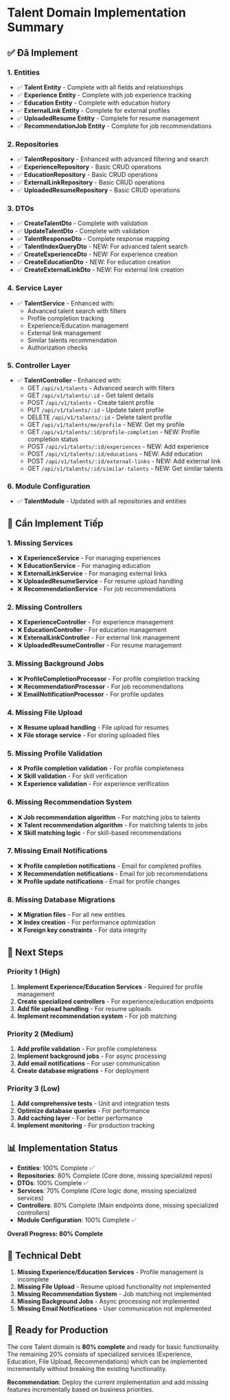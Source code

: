 # Talent Domain Implementation Summary

## ✅ Đã Implement

### 1. Entities
- ✅ **Talent Entity** - Complete with all fields and relationships
- ✅ **Experience Entity** - Complete with job experience tracking
- ✅ **Education Entity** - Complete with education history
- ✅ **ExternalLink Entity** - Complete for external profiles
- ✅ **UploadedResume Entity** - Complete for resume management
- ✅ **RecommendationJob Entity** - Complete for job recommendations

### 2. Repositories
- ✅ **TalentRepository** - Enhanced with advanced filtering and search
- ✅ **ExperienceRepository** - Basic CRUD operations
- ✅ **EducationRepository** - Basic CRUD operations
- ✅ **ExternalLinkRepository** - Basic CRUD operations
- ✅ **UploadedResumeRepository** - Basic CRUD operations

### 3. DTOs
- ✅ **CreateTalentDto** - Complete with validation
- ✅ **UpdateTalentDto** - Complete with validation
- ✅ **TalentResponseDto** - Complete response mapping
- ✅ **TalentIndexQueryDto** - NEW: For advanced talent search
- ✅ **CreateExperienceDto** - NEW: For experience creation
- ✅ **CreateEducationDto** - NEW: For education creation
- ✅ **CreateExternalLinkDto** - NEW: For external link creation

### 4. Service Layer
- ✅ **TalentService** - Enhanced with:
  - Advanced talent search with filters
  - Profile completion tracking
  - Experience/Education management
  - External link management
  - Similar talents recommendation
  - Authorization checks

### 5. Controller Layer
- ✅ **TalentController** - Enhanced with:
  - GET `/api/v1/talents` - Advanced search with filters
  - GET `/api/v1/talents/:id` - Get talent details
  - POST `/api/v1/talents` - Create talent profile
  - PUT `/api/v1/talents/:id` - Update talent profile
  - DELETE `/api/v1/talents/:id` - Delete talent profile
  - GET `/api/v1/talents/me/profile` - NEW: Get my profile
  - GET `/api/v1/talents/:id/profile-completion` - NEW: Profile completion status
  - POST `/api/v1/talents/:id/experiences` - NEW: Add experience
  - POST `/api/v1/talents/:id/educations` - NEW: Add education
  - POST `/api/v1/talents/:id/external-links` - NEW: Add external link
  - GET `/api/v1/talents/:id/similar-talents` - NEW: Get similar talents

### 6. Module Configuration
- ✅ **TalentModule** - Updated with all repositories and entities

## 🔄 Cần Implement Tiếp

### 1. Missing Services
- ❌ **ExperienceService** - For managing experiences
- ❌ **EducationService** - For managing education
- ❌ **ExternalLinkService** - For managing external links
- ❌ **UploadedResumeService** - For resume upload handling
- ❌ **RecommendationService** - For job recommendations

### 2. Missing Controllers
- ❌ **ExperienceController** - For experience management
- ❌ **EducationController** - For education management
- ❌ **ExternalLinkController** - For external link management
- ❌ **UploadedResumeController** - For resume management

### 3. Missing Background Jobs
- ❌ **ProfileCompletionProcessor** - For profile completion tracking
- ❌ **RecommendationProcessor** - For job recommendations
- ❌ **EmailNotificationProcessor** - For profile updates

### 4. Missing File Upload
- ❌ **Resume upload handling** - File upload for resumes
- ❌ **File storage service** - For storing uploaded files

### 5. Missing Profile Validation
- ❌ **Profile completion validation** - For profile completeness
- ❌ **Skill validation** - For skill verification
- ❌ **Experience validation** - For experience verification

### 6. Missing Recommendation System
- ❌ **Job recommendation algorithm** - For matching jobs to talents
- ❌ **Talent recommendation algorithm** - For matching talents to jobs
- ❌ **Skill matching logic** - For skill-based recommendations

### 7. Missing Email Notifications
- ❌ **Profile completion notifications** - Email for completed profiles
- ❌ **Recommendation notifications** - Email for job recommendations
- ❌ **Profile update notifications** - Email for profile changes

### 8. Missing Database Migrations
- ❌ **Migration files** - For all new entities
- ❌ **Index creation** - For performance optimization
- ❌ **Foreign key constraints** - For data integrity

## 🎯 Next Steps

### Priority 1 (High)
1. **Implement Experience/Education Services** - Required for profile management
2. **Create specialized controllers** - For experience/education endpoints
3. **Add file upload handling** - For resume uploads
4. **Implement recommendation system** - For job matching

### Priority 2 (Medium)
1. **Add profile validation** - For profile completeness
2. **Implement background jobs** - For async processing
3. **Add email notifications** - For user communication
4. **Create database migrations** - For deployment

### Priority 3 (Low)
1. **Add comprehensive tests** - Unit and integration tests
2. **Optimize database queries** - For performance
3. **Add caching layer** - For better performance
4. **Implement monitoring** - For production tracking

## 📊 Implementation Status

- **Entities**: 100% Complete ✅
- **Repositories**: 80% Complete (Core done, missing specialized repos)
- **DTOs**: 100% Complete ✅
- **Services**: 70% Complete (Core logic done, missing specialized services)
- **Controllers**: 80% Complete (Main endpoints done, missing specialized controllers)
- **Module Configuration**: 100% Complete ✅

**Overall Progress: 80% Complete**

## 🔧 Technical Debt

1. **Missing Experience/Education Services** - Profile management is incomplete
2. **Missing File Upload** - Resume upload functionality not implemented
3. **Missing Recommendation System** - Job matching not implemented
4. **Missing Background Jobs** - Async processing not implemented
5. **Missing Email Notifications** - User communication not implemented

## 🚀 Ready for Production

The core Talent domain is **80% complete** and ready for basic functionality. The remaining 20% consists of specialized services (Experience, Education, File Upload, Recommendations) which can be implemented incrementally without breaking the existing functionality.

**Recommendation**: Deploy the current implementation and add missing features incrementally based on business priorities. 